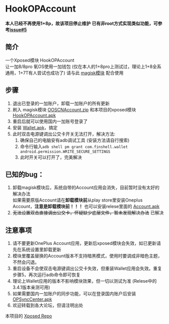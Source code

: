 # HookOPAccount
**本人已经不再使用1+8p，故该项目停止维护**
**已有非root方式实现类似功能，可参考[issue#5](https://github.com/kiritoxkiriko/HookOPAccount/issues/5)**
## 简介
一个Xposed模块 HookOPAccount  
让一加8/8pro 氧OS使用一加钱包 (仅在本人的1+8pro上测试过，理论上1+8全系通用，1+7T有人尝试也成功了)
请与此 [magisk模块](https://github.com/kiritoxkiriko/HookOPAccount/releases/download/1.2.1/OOSCNAccount.zip) 配合使用

## 步骤
1. 退出已登录的一加账户，卸载一加账户的所有更新
2. 刷入 magisk模块 [OOSCNAccount.zip](https://github.com/kiritoxkiriko/HookOPAccount/releases/download/1.2.1/OOSCNAccount.zip) 和本项目的xposed模块 [HookOPAccount.apk](https://github.com/kiritoxkiriko/HookOPAccount/releases/download/1.2.1/HookOPAccount.apk)
3. 重启后就可以使用国内一加账号登录了
4. 安装 [Wallet.apk](https://github.com/kiritoxkiriko/HookOPAccount/releases/download/1.2.1/Wallet.apk)，搞定
5. 此时双击电源键调出公交卡开关无法打开，解决方法:
   1. 确保自己的电脑安有adb调试工具 (安装方法请自行搜索)
   2. 命令行输入```adb shell pm grant com.finshell.wallet android.permission.WRITE_SECURE_SETTINGS```
   3. 此时开关可以打开了，完美解决 

## 已知的bug： 
1. 卸载magisk模块后，系统自带的Account应用会消失，目前暂时没有太好的解决办法   
   如果需要原版Account请在**卸载模块前**从play store里安装Oneplus Account，**注意是卸载模块前！！！** 也可以安装relese里面的 [Account.apk](https://github.com/kiritoxkiriko/HookOPAccount/releases/download/1.2.1/Account.apk)
2. ~~无法设置双击直接调出公交卡，怀疑缺少底层文件，暂未发现解决办法~~ 已解决

## 注意事项
1. 请不要更新OnePlus Account应用，更新后xposed模块会失效，如已更新请先在系统设置里卸载更新
2. 模块里覆盖替换的Account版本不支持暗黑模式，使用时要调成非暗色主题，不然会闪退。
3. 重启设备不会使双击电源键调出公交卡失效，但重装Wallet应用会失效。重复步骤5，再次运行adb命令即可恢复
4. 理论上Wallet应用的版本不影响模块效果，但一切以测试为准 (Relese中的3.4.1版本亲测可用)
5. 如果需要国内一加账户的同步功能，可以在登录国内账户后安装 [OPSyncCenter.apk](https://github.com/kiritoxkiriko/HookOPAccount/releases/download/1.2.1/OPSyncCenter.apk)
6. 欢迎转载到各大论坛，但请注明出处



本项目的 [Xposed Repo](https://repo.xposed.info/module/com.kiritoxkiriko.opaccounthook)




